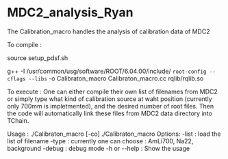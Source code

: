 # MDC2_analysis_Ryan
The Calibration_macro handles the analysis of calibration data of MDC2

To compile :

source setup_pdsf.sh

g++ -I /usr/common/usg/software/ROOT/6.04.00/include/ `root-config --cflags --libs` -o Calibraton_macro Calibraton_macro.cc rqlib/rqlib.so

To execute : 
One can either compile their own list of filenames from MDC2 or simply type what kind of calibration source at waht position (currently only 700mm is impletmented), and the desired number of root files. Then the code will automatically link these files from MDC2 data directory into TChain.

Usage : ./Calibraton_macro [-co] ./Calibraton_macro Options:
 -list : load the list of filename 
 -type : currently one can choose : AmLi700, Na22, background 
 -debug : debug mode 
 -h or --help : Show the usage
